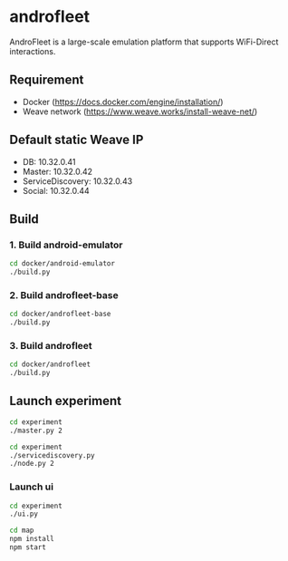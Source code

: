 # androfleet

AndroFleet is a large-scale emulation platform that supports WiFi-Direct interactions.

## Requirement

- Docker (https://docs.docker.com/engine/installation/)
- Weave network (https://www.weave.works/install-weave-net/)

## Default static Weave IP

- DB: 10.32.0.41
- Master: 10.32.0.42
- ServiceDiscovery: 10.32.0.43
- Social: 10.32.0.44

## Build

### 1. Build android-emulator

```bash
cd docker/android-emulator
./build.py
```

### 2. Build androfleet-base

```bash
cd docker/androfleet-base
./build.py
```

### 3. Build androfleet

```bash
cd docker/androfleet
./build.py
```

## Launch experiment

```bash
cd experiment
./master.py 2
```

```bash
cd experiment
./servicediscovery.py
./node.py 2
```

### Launch ui

```bash
cd experiment
./ui.py
```

```bash
cd map
npm install
npm start
```
